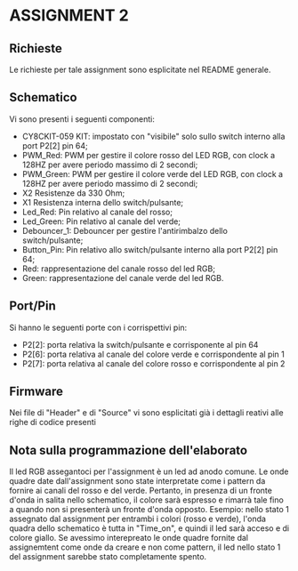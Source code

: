 # ASSIGNMENT 2 

## Richieste
Le richieste per tale assignment sono esplicitate nel README generale.


## Schematico
Vi sono presenti i seguenti componenti:
- CY8CKIT-059 KIT: impostato con "visibile" solo sullo switch interno alla port P2[2] pin 64;
- PWM_Red: PWM per gestire il colore rosso del LED RGB, con clock a 128HZ per avere periodo massimo di 2 secondi;
- PWM_Green: PWM per gestire il colore verde del LED RGB, con clock a 128HZ per avere periodo massimo di 2 secondi;
- X2 Resistenze da 330 Ohm;
- X1 Resistenza interna dello switch/pulsante;
- Led_Red: Pin relativo al canale del rosso;
- Led_Green: Pin relativo al canale del verde;
- Debouncer_1: Debouncer per gestire l'antirimbalzo dello switch/pulsante;
- Button_Pin: Pin relativo allo switch/pulsante interno alla port P2[2] pin 64;
- Red: rappresentazione del canale rosso del led RGB;
- Green: rappresentazione del canale verde del led RGB.


## Port/Pin
Si hanno le seguenti porte con i corrispettivi pin:
- P2[2]: porta relativa la switch/pulsante e corrisponente al pin 64
- P2[6]: porta relativa al canale del colore verde e corrispondente al pin 1
- P2[7]: porta relativa al canale del colore rosso e corrispondente al pin 2


## Firmware
Nei file di "Header" e di "Source" vi sono esplicitati già i dettagli reativi alle righe di codice presenti


## Nota sulla programmazione dell'elaborato
Il led RGB assegantoci per l'assignment è un led ad anodo comune. Le onde quadre date dall'assignment sono state interpretate
come i pattern da fornire ai canali del rosso e del verde. Pertanto, in presenza di un fronte d'onda in salita nello schematico,
il colore sarà espresso e rimarrà tale fino a quando non si presenterà un fronte d'onda opposto. 
Esempio: nello stato 1 assegnato dal assignment per entrambi i colori (rosso e verde), l'onda quadra dello schematico è tutta 
in "Time_on", e quindi il led sarà acceso e di colore giallo. Se avessimo interepreato le onde quadre fornite dal assignemtent
come onde da creare e non come pattern, il led nello stato 1 del assignment sarebbe stato completamente spento.